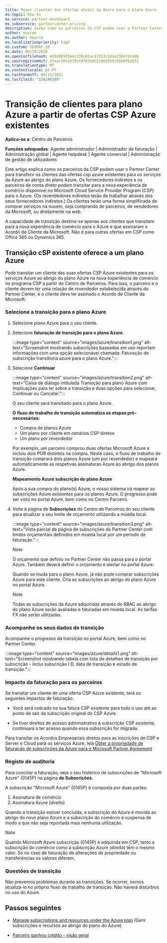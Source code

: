 ```yaml
---
title: Mover clientes das ofertas atuais da Azure para o plano Azure
ms.topic: how-to
ms.service: partner-dashboard
ms.subservice: partnercenter-pricing
description: Saiba como os parceiros da CSP podem usar o Partner Center para transferir os clientes das ofertas csp azure existentes para os serviços Azure ao abrigo do plano Azure.
author: mowree
ms.author: mowrim
ms.localizationpriority: high
ms.custom: SEOMAY.20
ms.date: 06/16/2020
ms.openlocfilehash: eb9d88935bdc339c01ac47153c3d4a23047dc406
ms.sourcegitcommit: 37eac16c4339cb97831eb2a86d156c45bdf6a531
ms.translationtype: MT
ms.contentlocale: pt-PT
ms.lasthandoff: 09/13/2021
ms.locfileid: "126246380"
---
```

# <a name="transition-customers-to-azure-plan-from-existing-csp-azure-offers"></a>Transição de clientes para plano Azure a partir de ofertas CSP Azure existentes

**Aplica-se a**: Centro de Parceiros 

**Funções adequadas**: Agente administrador | Administrador de faturação | Administração global | Agente helpdesk | Agente comercial | Administração de gestão de utilizadores

Este artigo explica como os parceiros da CSP podem usar o Partner Center para transferir os clientes das ofertas csp azure existentes para os serviços da Azure ao abrigo do plano Azure. Os fornecedores indiretos e os parceiros de conta direto podem transitar para a nova experiência de comércio disponível no Microsoft Cloud Service Provider Program (CSP) para o Azure. (Os revendedores indiretos terão de trabalhar através dos seus fornecedores indiretos.) Os clientes terão uma forma simplificada de comprar serviços na nuvem, seja comprando de parceiros, de vendedores da Microsoft, ou diretamente na web.

A capacidade de transição destina-se apenas aos clientes que transitam para a nova experiência de comércio para o Azure e que assinaram o Acordo de Cliente da Microsoft. Não é para outras ofertas em CSP como Office 365 ou Dynamics 365.

## <a name="transition-existing-csp-offers-to-an-azure-plan"></a>Transição cSP existente oferece a um plano Azure

Pode transitar um cliente das suas ofertas CSP Azure existentes para os serviços Azure ao abrigo do plano Azure na nova experiência de comércio no programa CSP a partir do Centro de Parceiros. Para isso, o parceiro e o cliente devem ter uma relação de revendedor estabelecida através do Partner Center, e o cliente deve ter assinado o Acordo de Cliente da Microsoft.

### <a name="select-transition-to-azure-plan"></a>Selecione a transição para o plano Azure

1. Selecione plano Azure para o seu cliente.

2. Selecione **faturação de transição para o plano Azure**.

   :::image type="content" source="images/azure/transition1.png" alt-text="Screenshot mostrando subscrições baseadas em uso reportam informações com uma opção selecionável chamada: Faturação de subscrição transitiona azure para o plano Azure.":::

3. Selecione **Continuar**

   :::image type="content" source="images/azure/transition2.png" alt-text="Caixa de diálogo intitulada Transição para plano Azure com implicações para ler sobre a transição e duas opções para selecionar, Continuar ou Cancelar.":::

   O seu cliente será transitado para o plano Azure.

   **O fluxo de trabalho de transição automatiza as etapas pré-necessárias:**

   - Compra de planos Azure
   - Um plano por cliente em cenários CSP diretos  
   - Um plano por revendedor  

   Por exemplo, um parceiro comprou duas ofertas Microsoft Azure e incluiu dois POR distintos na compra. Neste caso, o fluxo de trabalho de transição comprará dois planos Azure (um por revendedor) e mapeará automaticamente as respetivas assinaturas Azure ao abrigo dos planos Azure.  

   **Mapeamento Azure subscrição do plano Azure**

   Após a sua compra do plano(s) Azure, o nosso sistema irá mapear as subscrições Azure existentes para os planos Azure. O progresso pode ser visto no portal Azure, bem como no Centro Parceiro.

4. Volte à página de **Subscrições** do Centro de Parceiros do seu cliente para atualizar o seu limite de orçamento utilizando a moeda local.

   :::image type="content" source="images/azure/transition3.png" alt-text="Vista parcial da página de subscrições do Partner Center com limites orçamentais definidos em moeda local por um período de faturação.":::

   >[!NOTE]
   >O orçamento que definiu no Partner Center não passa para o portal Azure. Também deverá definir o orçamento e alertar no portal Azure.

   Quando se muda para o plano Azure, já não pode comprar subscrições Azure para este cliente. Cria as subscrições ao abrigo do plano Azure no portal Azure.

   >[!NOTE]
   > Todas as subscrições da Azure adquiridas através do RBAC ao abrigo do plano Azure serão avaliadas e faturadas em moeda local. As tarifas FX não serão utilizadas.

### <a name="track-your-transition-details"></a>Acompanhe os seus dados de transição

Acompanhe o progresso da transição no portal Azure, bem como no Partner Center.

:::image type="content" source="images/azure/details1.png" alt-text="Screenshot mostrando tabela com lista de detalhes de transição por subscrição - inclui subscrição I D, data de transição e estado de transição.":::

### <a name="billing-impact-to-partners"></a>Impacto da faturação para os parceiros

Se transitar um cliente de uma oferta CSP Azure existente, terá os seguintes impactos de faturação:

- Você será cobrado na sua fatura CSP existente para todo o uso até ao ponto de sair da subscrição original do CSP Azure.

- Se tiver direitos de acesso administrativo à subscrição CSP existente, continuará a ter acesso quando essa subscrição for migrada.

Para transitar os Acordos Empresariais diretos para as inscrições de CSP e Server e Cloud para os serviços Azure, leia [Obter a propriedade de faturação de subscrições da Azure para o Microsoft Partner Agreement](/azure/billing/mpa-request-ownership)

### <a name="audit-log"></a>Registo de auditoria

Para conciliar a faturação, veja o seu histórico de subscrições de "Microsoft Azure" (0145P) na página **de Subscrições.**

A subscrição "Microsoft Azure" (0145P) é composta por duas partes:

1. Assinatura de comércio
2. Assinatura Azure (direito)

Quando a transição estiver concluída, a subscrição do Azure é movida ao abrigo do novo plano Azure e a subscrição do comércio é suspensa de modo a que não seja reportada mais nenhuma utilização.  

>[!NOTE]
>Quando Microsoft Azure subscrição (0145P) é adquirida em CSP, tanto a subscrição do comércio como a subscrição Azure (direito) têm o mesmo valor. Só no caso de faturação de alterações de propriedade ou transferências os valores diferem.

### <a name="transition-issues"></a>Questões de transição

Não prevemos problemas durante as transições. Se ocorrer, iremos atualizá-lo no próprio fluxo de trabalho de transição. Não haverá distúrbios no uso do Azure.  

## <a name="next-steps"></a>Passos seguintes

- [Manage subscriptions and resources under the Azure plan](azure-plan-manage.md) (Gerir subscrições e recursos ao abrigo do plano do Azure)

- [Parceiro ganhou crédito - visão geral](partner-earned-credit.md)

